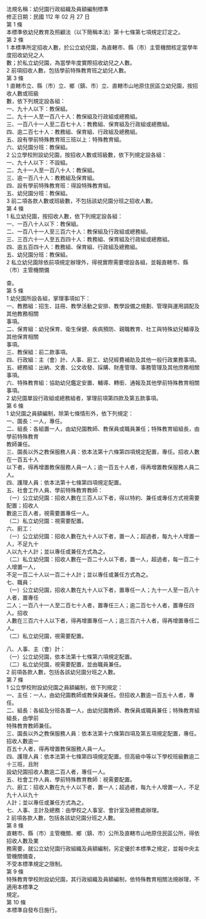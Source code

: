法規名稱：幼兒園行政組織及員額編制標準  
修正日期：民國 112 年 02 月 27 日  
第 1 條  
本標準依幼兒教育及照顧法（以下簡稱本法）第十七條第七項規定訂定之。  
第 2 條  
1 本標準所定招收人數，於公立幼兒園，為直轄市、縣（市）主管機關核定當學年度招收幼兒之人  
數；於私立幼兒園，為當學年度實際招收幼兒之人數。  
2 前項招收人數，包括學前特殊教育班之幼兒人數。  
第 3 條  
1 直轄市立、縣（市）立、鄉（鎮、市）立、直轄市山地原住民區立幼兒園，按招收人數或班級  
數，依下列規定設各組：  
一、九十人以下：教保組。  
二、九十一人至一百八十人：教保組及行政組或總務組。  
三、一百八十一人至二百七十人：教務組、保育組及行政組或總務組。  
四、逾二百七十人：教務組、保育組、行政組及總務組。  
五、設有學前特殊教育班三班以上：特殊教育組。  
六、幼兒園分班：教保組。  
2 公立學校附設幼兒園，按招收人數或班級數，依下列規定設各組：  
一、九十人以下：不設組。  
二、九十一人至一百八十人：教保組。  
三、逾一百八十人：教務組及保育組。  
四、設有學前特殊教育班：得設特殊教育組。  
五、幼兒園分班：教保組。  
3 前二項各款人數或班級數，不包括該幼兒園分班之招收人數。  
第 4 條  
1 私立幼兒園，按招收人數，依下列規定設各組：  
一、一百八十人以下：教保組。  
二、一百八十一人至三百六十人：教保組及行政組或總務組。  
三、三百六十一人至五百四十人：教務組、保育組及行政組或總務組。  
四、逾五百四十人：教務組、保育組、行政組及總務組。  
五、幼兒園分班：教保組。  
2 私立幼兒園除依前項規定辦理外，得視實際需要增設各組，並報直轄市、縣（市）主管機關備  


查。  
第 5 條  
1 幼兒園所設各組，掌理事項如下：  
一、教務組：招生、註冊、教學活動之安排、教學設備之規劃、管理與運用調配及其他教務相關  
事項。  
二、保育組：幼兒保育、衛生保健、疾病預防、親職教育、社工與特殊幼兒輔導及其他保育相關  
事項。  
三、教保組：前二款事項。  
四、行政組：主（會）計、人事、廚工、幼兒經費補助及其他一般行政業務事項。  
五、總務組：出納、文書、公文收發、採購、財產管理、事務管理及其他庶務相關事項。  
六、特殊教育組：協助幼兒鑑定安置、輔導、轉銜、通報及其他學前特殊教育相關事項。  
2 幼兒園單設行政組或總務組者，掌理前項第四款及第五款事項。  
第 6 條  
1 幼兒園之員額編制，除第七條情形外，依下列規定：  
一、園長：一人，專任。  
二、組長：各組置一人，由幼兒園教師、教保員或職員兼任；特殊教育組組長，由學前特殊教育  
教師兼任。  
三、園長以外之教保服務人員：依本法第十六條第四項規定配置，專任。招收人數在一百五十人  
以下者，得再增置教保服務人員一人；逾一百五十人者，得再增置教保服務人員二人。  
四、護理人員：依本法第十七條第四項規定配置。  
五、社會工作人員、學前特殊教育教師：  
（一）公立幼兒園：招收人數在三百人以下者，得以特約、兼任或專任方式視需要配置；招收人  
數逾三百人者，視需要置專任一人。  
（二）私立幼兒園：視需要配置。  
六、廚工：  
（一）公立幼兒園：招收人數在九十人以下者，置一人；超過者，每九十人增置一人，不足九十  
人以九十人計；並以專任或兼任方式為之。  
（二）私立幼兒園：招收人數在一百二十人以下者，置一人，超過者，每一百二十人增置一人，  
不足一百二十人以一百二十人計；並以專任或兼任方式為之。  
七、職員：  
（一）公立幼兒園，招收人數在九十人以下者，置專任一人；九十一人至一百八十人者，置專任  
二人；一百八十一人至二百七十人者，置專任三人；逾二百七十人者，置專任四人。招收  
人數在三百六十人以下者，得再增置專任一人；逾三百六十人者，得再增置專任二人。  
（二）私立幼兒園，視需要配置。  


八、人事、主（會）計：  
（一）公立幼兒園，依本法第十七條第六項規定配置。  
（二）私立幼兒園，視需要配置，並由職員兼任。  
2 前項各款人數，包括各該幼兒園分班之人數。  
第 7 條  
1 公立學校附設幼兒園之員額編制，依下列規定：  
一、主任：一人，由幼兒園教師或教保員兼任。但招收人數逾一百五十人者，專任。  
二、組長：各組及分班各置一人，由幼兒園教師、教保員或職員兼任；特殊教育組組長，由學前  
特殊教育教師兼任。  
三、園長以外之教保服務人員：依本法第十六條第四項及第五項規定配置，專任。招收人數逾一  
百五十人者，得再增置教保服務人員一人。  
四、護理人員：依本法第十七條第四項規定配置。但高級中等以下學校班級數逾二十三班，且附  
設幼兒園招收人數逾二百人者，專任一人。  
五、社會工作人員、學前特殊教育教師：視需要配置。  
六、廚工：招收人數在九十人以下者，置一人；超過者，每九十人增置一人，不足九十人以九十  
人計；並以專任或兼任方式為之。  
七、人事、主計及總務：由學校之人事室、會計室及總務處辦理。  
2 前項各款人數，包括各該幼兒園分班之人數。  
第 8 條  
直轄市、縣（市）主管機關、鄉（鎮、市）公所及直轄市山地原住民區公所，得依招收人數及業  
務需要，就公立幼兒園行政組織及員額編制，另定優於本標準之規定，並報中央主管機關備查，  
不受本標準規定之限制。  
第 9 條  
特殊教育學校附設幼兒園，其行政組織及員額編制，依特殊教育相關法規辦理，不適用本標準之  
規定。  
第 10 條  
本標準自發布日施行。  


